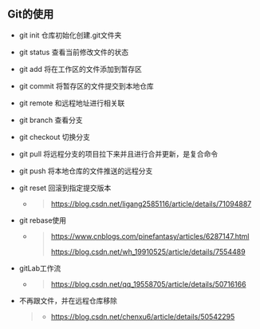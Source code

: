 ## Git的使用

- git init 仓库初始化创建.git文件夹

- git status 查看当前修改文件的状态

- git add 将在工作区的文件添加到暂存区

- git commit 将暂存区的文件提交到本地仓库

- git remote 和远程地址进行相关联

- git branch 查看分支

- git checkout 切换分支

- git pull 将远程分支的项目拉下来并且进行合并更新，是复合命令

- git push 将本地仓库的文件推送的远程分支

- git reset 回滚到指定提交版本 

  - > https://blog.csdn.net/ligang2585116/article/details/71094887

- git rebase使用 

  - > https://www.cnblogs.com/pinefantasy/articles/6287147.html
    >
    > https://blog.csdn.net/wh_19910525/article/details/7554489

- gitLab工作流

  - > https://blog.csdn.net/qq_19558705/article/details/50716166
  
- 不再跟文件，并在远程仓库移除

  > - https://blog.csdn.net/chenxu6/article/details/50542295